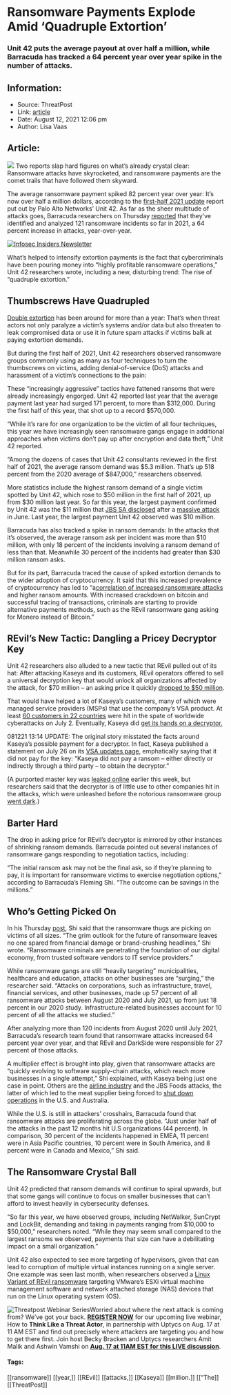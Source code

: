 # Ransomware Payments Explode Amid ‘Quadruple Extortion’
### Unit 42 puts the average payout at over half a million, while Barracuda has tracked a 64 percent year over year spike in the number of attacks. 

## Information:
+ Source: ThreatPost
+ Link: [article](https://kasperskycontenthub.com/threatpost-global/?p=168622)
+ Date: August 12, 2021  12:06 pm
+ Author: Lisa Vaas


## Article:
![](https://media.threatpost.com/wp-content/uploads/sites/103/2021/08/12114419/extortion-e1628783070711.jpeg)
Two reports slap hard figures on what’s already crystal clear: Ransomware attacks have skyrocketed, and ransomware payments are the comet trails that have followed them skyward.


The average ransomware payment spiked 82 percent year over year: It’s now over half a million dollars, according to the [first-half 2021 update](https://www.paloaltonetworks.com/blog/2021/08/ransomware-crisis/?utm_source=feedburner&utm_medium=feed&utm_campaign=Feed%3A+PaloAltoNetworks+%28Palo+Alto+Networks+Research+Center%29) report put out by Palo Alto Networks’ Unit 42. As far as the sheer multitude of attacks goes, Barracuda researchers on Thursday [reported](https://blog.barracuda.com/2021/08/12/threat-spotlight-ransomware-trends/) that they’ve identified and analyzed 121 ransomware incidents so far in 2021, a 64 percent increase in attacks, year-over-year.


[![Infosec Insiders Newsletter](https://media.threatpost.com/wp-content/uploads/sites/103/2021/07/10165815/infosec_insiders_in_article_promo.png)](https://threatpost.com/infosec-insider-subscription-page/?utm_source=ART&utm_medium=ART&utm_campaign=InfosecInsiders_Newsletter_Promo/)


What’s helped to intensify extortion payments is the fact that cybercriminals have been pouring money into “highly profitable ransomware operations,” Unit 42 researchers wrote, including a new, disturbing trend: The rise of “quadruple extortion.”


Thumbscrews Have Quadrupled
---------------------------


[Double extortion](https://threatpost.com/double-extortion-ransomware-attacks-spike/154818/) has been around for more than a year: That’s when threat actors not only paralyze a victim’s systems and/or data but also threaten to leak compromised data or use it in future spam attacks if victims balk at paying extortion demands.


But during the first half of 2021, Unit 42 researchers observed ransomware groups commonly using as many as four techniques to turn the thumbscrews on victims, adding denial-of-service (DoS) attacks and harassment of a victim’s connections to the pain:


These “increasingly aggressive” tactics have fattened ransoms that were already increasingly engorged. Unit 42 reported last year that the average payment last year had surged 171 percent, to more than $312,000. During the first half of this year, that shot up to a record $570,000.


“While it’s rare for one organization to be the victim of all four techniques, this year we have increasingly seen ransomware gangs engage in additional approaches when victims don’t pay up after encryption and data theft,” Unit 42 reported.


“Among the dozens of cases that Unit 42 consultants reviewed in the first half of 2021, the average ransom demand was $5.3 million. That’s up 518 percent from the 2020 average of $847,000,” researchers observed.


More statistics include the highest ransom demand of a single victim spotted by Unit 42, which rose to $50 million in the first half of 2021, up from $30 million last year. So far this year, the largest payment confirmed by Unit 42 was the $11 million that [JBS SA disclosed](https://www.wsj.com/articles/jbs-paid-11-million-to-resolve-ransomware-attack-11623280781) after a [massive attack](https://threatpost.com/revil-ransomware-ground-down-jbs-sources/166597/) in June. Last year, the largest payment Unit 42 observed was $10 million.


Barracuda has also tracked a spike in ransom demands: In the attacks that it’s observed, the average ransom ask per incident was more than $10 million, with only 18 percent of the incidents involving a ransom demand of less than that. Meanwhile 30 percent of the incidents had greater than $30 million ransom asks.


But for its part, Barracuda traced the cause of spiked extortion demands to the wider adoption of cryptocurrency. It said that this increased prevalence of cryptocurrency has led to “a[correlation of increased ransomware attacks](https://blog.barracuda.com/2021/06/29/threat-spotlight-cryptocurrency-email-threats/) and higher ransom amounts. With increased crackdown on bitcoin and successful tracing of transactions, criminals are starting to provide alternative payments methods, such as the REvil ransomware gang asking for Monero instead of Bitcoin.”


REvil’s New Tactic: Dangling a Pricey Decryptor Key
---------------------------------------------------


Unit 42 researchers also alluded to a new tactic that REvil pulled out of its hat: After attacking Kaseya and its customers, REvil operators offered to sell a universal decryption key that would unlock all organizations affected by the attack, for $70 million – an asking price it quickly [dropped to $50 million](https://twitter.com/jackhcable/status/1411906687968161792).


That would have helped a lot of Kaseya’s customers, many of which were managed service providers (MSPs) that use the company’s VSA product. At least [60 customers in 22 countries](https://threatpost.com/kaseya-patches-zero-day-exploits/167548/) were hit in the spate of worldwide cyberattacks on July 2. Eventually, Kaseya did [get its hands on a decryptor.](https://threatpost.com/kaseya-universal-decryptor-revil-ransomware/168070/) 


081221 13:14 UPDATE: The original story misstated the facts around Kaseya’s possible payment for a decryptor. In fact, Kaseya published a statement on July 26 on its [VSA updates page,](https://www.kaseya.com/potential-attack-on-kaseya-vsa/) emphatically saying that it did not pay for the key: “Kaseya did not pay a ransom – either directly or indirectly through a third party – to obtain the decryptor.”


(A purported master key was [leaked online](https://threatpost.com/kaseyas-master-key-to-revil-attack-leaked-online/168565/) earlier this week, but researchers said that the decryptor is of little use to other companies hit in the attacks, which were unleashed before the notorious ransomware group [went dark](https://threatpost.com/ransomware-revil-sites-disappears/167745/).)


Barter Hard
-----------


The drop in asking price for REvil’s decryptor is mirrored by other instances of shrinking ransom demands. Barracuda pointed out several instances of ransomware gangs responding to negotiation tactics, including:


“The initial ransom ask may not be the final ask, so if they’re planning to pay, it is important for ransomware victims to exercise negotiation options,” according to Barracuda’s Fleming Shi. “The outcome can be savings in the millions.”


Who’s Getting Picked On
-----------------------


In his Thursday [post](https://blog.barracuda.com/2021/08/12/threat-spotlight-ransomware-trends/), Shi said that the ransomware thugs are picking on victims of all sizes. “The grim outlook for the future of ransomware leaves no one spared from financial damage or brand-crushing headlines,” Shi wrote. “Ransomware criminals are penetrating the foundation of our digital economy, from trusted software vendors to IT service providers.”


While ransomware gangs are still “heavily targeting” municipalities, healthcare and education, attacks on other businesses are “surging,” the researcher said. “Attacks on corporations, such as infrastructure, travel, financial services, and other businesses, made up 57 percent of all ransomware attacks between August 2020 and July 2021, up from just 18 percent in our 2020 study. Infrastructure-related businesses account for 10 percent of all the attacks we studied.”


After analyzing more than 120 incidents from August 2020 until July 2021, Barracuda’s research team found that ransomware attacks increased 64 percent year over year, and that REvil and DarkSide were responsible for 27 percent of those attacks.


A multiplier effect is brought into play, given that ransomware attacks are “quickly evolving to software supply-chain attacks, which reach more businesses in a single attempt,” Shi explained, with Kaseya being just one case in point. Others are the [airline industry](https://threatpost.com/supply-chain-attack-airlines-state-actor/166842/) and the JBS Foods attacks, the latter of which led to the meat supplier being forced to [shut down operations](https://threatpost.com/cyberattack-meat-producer-shut-down/166560/) in the U.S. and Australia.


While the U.S. is still in attackers’ crosshairs, Barracuda found that ransomware attacks are proliferating across the globe. “Just under half of the attacks in the past 12 months hit U.S organizations (44 percent). In comparison, 30 percent of the incidents happened in EMEA, 11 percent were in Asia Pacific countries, 10 percent were in South America, and 8 percent were in Canada and Mexico,” Shi said.


The Ransomware Crystal Ball
---------------------------


Unit 42 predicted that ransom demands will continue to spiral upwards, but that some gangs will continue to focus on smaller businesses that can’t afford to invest heavily in cybersecurity defenses.


“So far this year, we have observed groups, including NetWalker, SunCrypt and LockBit, demanding and taking in payments ranging from $10,000 to $50,000,” researchers noted. “While they may seem small compared to the largest ransoms we observed, payments that size can have a debilitating impact on a small organization.”


Unit 42 also expected to see more targeting of hypervisors, given that can lead to corruption of multiple virtual instances running on a single server. One example was seen last month, when researchers observed a [Linux Variant of REvil ransomware](https://threatpost.com/linux-variant-ransomware-vmwares-nas/167511/) targeting VMware’s ESXi virtual machine management software and network attached storage (NAS) devices that run on the Linux operating system (OS).


![Threatpost Webinar Series ](https://media.threatpost.com/wp-content/uploads/sites/103/2021/07/27093135/threatpost-webinar-300x51.jpg)Worried about where the next attack is coming from? We’ve got your back. **[REGISTER NOW](https://threatpost.com/webinars/how-to-think-like-a-threat-actor/?utm_source=ART&utm_medium=ART&utm_campaign=August_Uptycs_Webinar)** for our upcoming live webinar, How to **Think Like a Threat Actor**, in partnership with Uptycs on Aug. 17 at 11 AM EST and find out precisely where attackers are targeting you and how to get there first. Join host Becky Bracken and Uptycs researchers Amit Malik and Ashwin Vamshi on **[Aug. 17 at 11AM EST for this LIVE discussion](https://threatpost.com/webinars/how-to-think-like-a-threat-actor/?utm_source=ART&utm_medium=ART&utm_campaign=August_Uptycs_Webinar)**.




#### Tags:
[[ransomware]] [[year,]] [[REvil]] [[attacks,]] [[Kaseya]] [[million.]] [[“The]] [[ThreatPost]]
